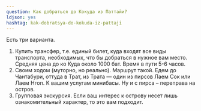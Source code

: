 ```yaml
---
question: Как добраться до Кокуда из Паттайи?
ldjson: yes
hashtag: kak-dobratsya-do-kokuda-iz-pattaji
---
```


Есть три варианта.

1. Купить трансфер, т.е. единый билет, куда входят все виды транспорта, необходимых, что бы добраться в нужное вам место. Средняя цена до ко Куда около 1000 бат. Время в пути 5-6 часов.
2. Своим ходом (муторно, но реально). Маршрут такой. Едем до Чантабури, оттуда в Трат, из Трата — один из пирсов Лаем Сок или Лаем Нгоп. К вашим услугам минибасы. Ну и с пирса – переправа на остров.
3. Групповая экскурсия. Если ваш интерес к острову несет лишь ознакомительный характер, то это вам подходит.
